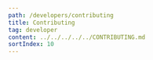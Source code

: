 ```yaml
---
path: /developers/contributing
title: Contributing
tag: developer
content: ../../../../../CONTRIBUTING.md
sortIndex: 10
---
```

